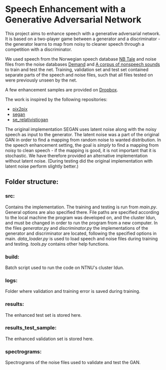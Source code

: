 # Speech Enhancement with a Generative Adversarial Network

This project aims to enhance speech with a generative adversarial network. 
It is based on a two-player game between a generator and a discriminator - the generator learns to map from noisy to cleaner speech through a competition with a discriminator.

We used speech from the Norwegian speech database [NB Tale](https://www.nb.no/sprakbanken/show?serial=sbr-31&lang=nn) and noise files from the noise databases [Demand](https://zenodo.org/record/1227121) and [A corpus of nonspeech sounds](web.cse.ohio-state.edu/pnl/corpus/HuNonspeech/HuCorpus.html) to train and test the net. Training, validation set and test set contained separate parts of the speech and noise files, such that all files tested on were previously unseen by the net. 

A few enhancement samples are provided on [Dropbox]().



The work is inspired by the following repositories:
* [pix2pix](https://github.com/eriklindernoren/Keras-GAN/blob/master/pix2pix/pix2pix.py)
* [segan](https://github.com/santi-pdp/segan)
* [se_relativisticgan](https://github.com/deepakbaby/se_relativisticgan)


The original implementation SEGAN uses latent noise along with the noisy speech as input to the generator. The latent noise was a part of the original GAN in order to find a mapping from random noise to wanted distribution. In the speech enhancement setting, the goal is _simply_ to find a mapping from noisy to clean speech - if the mapping is good, it is not important that it is stochastic. We have therefore provided an alternative implementation without latent noise. (During testing did the original implementation with latent noise perform slightly better.)

## Folder structure:
### src:
Contains the implementation. The training and testing is run from _main.py_. General options are also specified there. File paths are specified according to the local machine the program was developed on, and the cluster Idun, and must be changed in order to run the program from a new computer. In the files _generator.py_ and _discriminator.py_ the implementations of the generator and discriminator are located, following the specified options in main. _data_loader.py_ is used to load speech and noise files during training and testing. _tools.py_ contains other help functions.
### build:
Batch script used to run the code on NTNU's cluster Idun.
### logs:
Folder where validation and training error is saved during training.
### results:
The enhanced test set is stored here.
### results_test_sample:
The enhanced validation set is stored here.
### spectrograms:
Spectrograms of the noise files used to validate and test the GAN.




